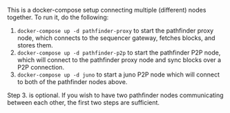This is a docker-compose setup connecting multiple (different) nodes together.
To run it, do the following:

1. `docker-compose up -d pathfinder-proxy` to start the pathfinder proxy node, which connects to
the sequencer gateway, fetches blocks, and stores them.
2. `docker-compose up -d pathfinder-p2p` to start the pathfinder P2P node, which will connect to the
pathfinder proxy node and sync blocks over a P2P connection.
3. `docker-compose up -d juno` to start a juno P2P node which will connect to both of the pathfinder nodes
above.

Step 3. is optional. If you wish to have two pathfinder nodes communicating between each other, the first
two steps are sufficient.
